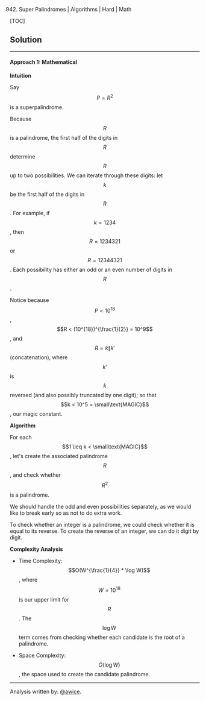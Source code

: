 942. Super Palindromes | Algorithms | Hard | Math

[TOC]

## Solution
---
#### Approach 1: Mathematical

**Intuition**

Say $$P = R^2$$ is a superpalindrome.

Because $$R$$ is a palindrome, the first half of the digits in $$R$$ determine $$R$$ up to two possibilities.  We can iterate through these digits: let $$k$$ be the first half of the digits in $$R$$.  For example, if $$k = 1234$$, then $$R = 1234321$$ or $$R = 12344321$$.  Each possibility has either an odd or an even number of digits in $$R$$.

Notice because $$P < 10^{18}$$, $$R < (10^{18})^{\frac{1}{2}} = 10^9$$, and $$R = k \| k'$$ (concatenation), where $$k'$$ is $$k$$ reversed (and also possibly truncated by one digit); so that $$k < 10^5 = \small\text{MAGIC}$$, our magic constant.

**Algorithm**

For each $$1 \leq k < \small\text{MAGIC}$$, let's create the associated palindrome $$R$$, and check whether $$R^2$$ is a palindrome.

We should handle the odd and even possibilities separately, as we would like to break early so as not to do extra work.

To check whether an integer is a palindrome, we could check whether it is equal to its reverse.  To create the reverse of an integer, we can do it digit by digit.



**Complexity Analysis**

* Time Complexity:  $$O(W^{\frac{1}{4}} * \log W)$$, where $$W = 10^{18}$$ is our upper limit for $$R$$.  The $$\log W$$ term comes from checking whether each candidate is the root of a palindrome.

* Space Complexity:  $$O(\log W)$$, the space used to create the candidate palindrome.




---

Analysis written by: [@awice](https://leetcode.com/awice).

